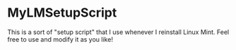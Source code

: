 # MyLMSetupScript

This is a sort of "setup script" that I use whenever I reinstall Linux Mint. Feel free to use and modify it as you like!

